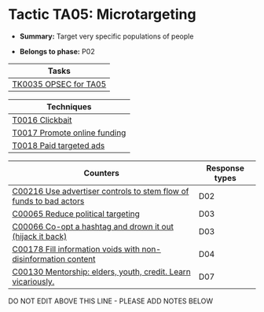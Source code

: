 # Tactic TA05: Microtargeting

* **Summary:** Target very specific populations of people

* **Belongs to phase:** P02



| Tasks |
| ----- |
| [TK0035 OPSEC for TA05](../tasks/TK0035.md) |



| Techniques |
| ---------- |
| [T0016 Clickbait](../techniques/T0016.md) |
| [T0017 Promote online funding](../techniques/T0017.md) |
| [T0018 Paid targeted ads](../techniques/T0018.md) |



| Counters | Response types |
| -------- | -------------- |
| [C00216 Use advertiser controls to stem flow of funds to bad actors](../counters/C00216.md) | D02 |
| [C00065 Reduce political targeting](../counters/C00065.md) | D03 |
| [C00066 Co-opt a hashtag and drown it out (hijack it back)](../counters/C00066.md) | D03 |
| [C00178 Fill information voids with non-disinformation content](../counters/C00178.md) | D04 |
| [C00130 Mentorship: elders, youth, credit. Learn vicariously.](../counters/C00130.md) | D07 |


DO NOT EDIT ABOVE THIS LINE - PLEASE ADD NOTES BELOW